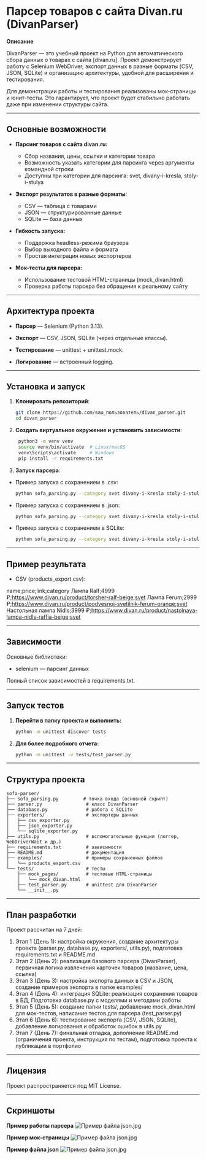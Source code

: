 # Парсер товаров с сайта Divan.ru (DivanParser)

**Описание**

DivanParser — это учебный проект на Python для автоматического сбора данных о товарах с сайта [divan.ru].
Проект демонстрирует работу с Selenium WebDriver, экспорт данных в разные форматы (CSV, JSON, SQLite) и организацию 
архитектуры, удобной для расширения и тестирования.

Для демонстрации работы и тестирования реализованы мок-страницы и юнит-тесты. Это гарантирует, что проект будет 
стабильно работать даже при изменении структуры сайта.

---

## Основные возможности

* **Парсинг товаров с сайта divan.ru:**
  * Сбор названия, цены, ссылки и категории товара
  * Возможность указать категории для парсинга через аргументы командной строки
  * Доступны три категории для парсинга: svet, divany-i-kresla, stoly-i-stulya

* **Экспорт результатов в разные форматы**:
  * CSV — таблица с товарами
  * JSON — структурированные данные
  * SQLite — база данных

* **Гибкость запуска:**
  * Поддержка headless-режима браузера
  * Выбор выходного файла и формата
  * Простая интеграция новых экспортеров

* **Мок-тесты для парсера:**
  * Использование тестовой HTML-страницы (mock_divan.html)
  * Проверка работы парсера без обращения к реальному сайту

---

## Архитектура проекта

* **Парсер** — Selenium (Python 3.13).

* **Экспорт** — CSV, JSON, SQLite (через отдельные классы).

* **Тестирование** — unittest + unittest.mock.

* **Логирование** — встроенный logging.

---

## Установка и запуск

1. **Клонировать репозиторий**:

   ```bash
   git clone https://github.com/ваш_пользователь/divan_parser.git
   cd divan_parser
   ```
   
2. **Создать виртуальное окружение и установить зависимости**:

   ```bash
    python3 -m venv venv
    source venv/bin/activate  # Linux/macOS
    venv\Scripts\activate     # Windows
    pip install -r requirements.txt
   ```

3. **Запуск парсера**:

* Пример запуска с сохранением в .csv:

   ```bash
   python sofa_parsing.py --category svet divany-i-kresla stoly-i-stulya --format csv --headless
   ```
  
* Пример запуска с сохранением в .json:

   ```bash
   python sofa_parsing.py --category svet divany-i-kresla stoly-i-stulya --format json --headless
   ```

* Пример запуска с сохранением в SQLite:

   ```bash
   python sofa_parsing.py --category svet divany-i-kresla stoly-i-stulya --format sQLite --headless
   ```

---

## Пример результата

* CSV (products_export.csv):

name;price;link;category
Лампа Ralf;4999 ₽;https://www.divan.ru/product/torsher-ralf-beige;svet
Лампа Ferum;2999 ₽;https://www.divan.ru/product/podvesnoj-svetilnik-ferum-orange;svet
Настольная лампа Nidls;3999 ₽;https://www.divan.ru/product/nastolnaya-lampa-nidls-raffia-beige;svet

---

## Зависимости

Основные библиотеки:
* selenium — парсинг данных

Полный список зависимостей в requirements.txt.

---

## Запуск тестов

1. **Перейти в папку проекта и выполнить:**

   ```bash
   python -m unittest discover tests
   ```
   
2. **Для более подробного отчета:**

    ```bash
   python -m unittest -v tests/test_parser.py
   ```
   
---

## Структура проекта

```
sofa-parser/
├── sofa_parsing.py         # точка входа (основной скрипт)
├── parser.py                # класс DivanParser
├── database.py              # работа с SQLite
├── exporters/               # экспортеры данных
│   ├── csv_exporter.py
│   ├── json_exporter.py
│   └── sqlite_exporter.py
├── utils.py                 # вспомогательные функции (логгер, WebDriverWait и др.)
├── requirements.txt         # зависимости
├── README.md                # документация
├── examples/                # примеры сохраненных файлов
│   └── products_export.csv
└── tests/                   # тесты
    ├── mock_pages/          # тестовые HTML-страницы
    │   └── mock_divan.html
    ├── test_parser.py       # unittest для DivanParser
    └── __init__.py
```

---

## План разработки

Проект рассчитан на 7 дней:

1. Этап 1 (День 1): настройка окружения, создание архитектуры проекта (parser.py, database.py, exporters/, utils.py), подготовка requirements.txt и README.md
2. Этап 2 (День 2): реализация базового парсера (DivanParser), первичная логика извлечения карточек товаров (название, цена, ссылка)
3. Этап 3 (День 3): настройка экспорта данных в CSV и JSON, создание примеров экспорта в папке examples/
4. Этап 4 (День 4): интеграция SQLite: реализация сохранения товаров в БД, Подготовка database.py с моделями и методами работы
5. Этап 5 (День 5): создание папки tests/, добавление mock_divan.html для мок-тестов, написание тестов для парсера (test_parser.py)
6. Этап 6 (День 6): тестирование экспорта (CSV, JSON, SQLite), добавление логирования и обработок ошибок в utils.py
7. Этап 7 (День 7): финальная отладка, дополнение README.md (ограничения проекта, инструкция по тестам), подготовка проекта к публикации в портфолио

---

## Лицензия

Проект распространяется под MIT License.

---

## Скриншоты

**Пример работы парсера**
![Пример файла json.jpg](screenshots/%D0%9F%D1%80%D0%B8%D0%BC%D0%B5%D1%80%20%D1%84%D0%B0%D0%B9%D0%BB%D0%B0%20json.jpg)

**Пример мок-страницы**
![Пример файла json.jpg](screenshots/%D0%9F%D1%80%D0%B8%D0%BC%D0%B5%D1%80%20%D1%84%D0%B0%D0%B9%D0%BB%D0%B0%20json.jpg)

**Пример файла json**
![Пример файла json.jpg](screenshots/%D0%9F%D1%80%D0%B8%D0%BC%D0%B5%D1%80%20%D1%84%D0%B0%D0%B9%D0%BB%D0%B0%20json.jpg)

